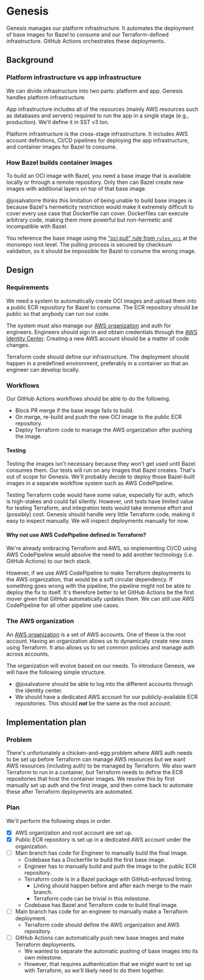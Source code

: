 # Genesis

Genesis manages our platform infrastructure. It automates the deployment of base images
for Bazel to consume and our Terraform-defined infrastructure.
GitHub Actions orchestrates these deployments.

## Background

### Platform infrastructure vs app infrastructure

We can divide infrastructure into two parts: platform and app.
Genesis handles platform infrastructure.

App infrastructure includes all of the resources (mainly AWS resources such as databases and servers)
required to run the app in a single stage (e.g., production). We'll define it in SST v3 Ion.

Platform infrastructure is the cross-stage infrastructure.
It includes AWS account definitions, CI/CD pipelines for deploying the app infrastructure,
and container images for Bazel to consume.

### How Bazel builds container images

To build an OCI image with Bazel, you need a base image that is available locally
or through a remote repository. Only then can Bazel create new images with additional layers
on top of that base image.

@josalvatorre thinks this limitation of being unable to build base images is because
Bazel's hermeticity restriction would make it extremely difficult to cover
every use case that Dockerfile can cover. Dockerfiles can execute arbitrary code,
making them more powerful but non-hermetic and incompatible with Bazel.

You reference the base image using the ["oci pull" rule from `rules_oci`][4] at the monorepo root level.
The pulling process is secured by checksum validation, so it should be impossible for Bazel
to conume the wrong image.

## Design

### Requirements

We need a system to automatically create OCI images and upload them into a public ECR repository
for Bazel to consume. The ECR repository should be public so that anybody can run our code.

The system must also manage our [AWS organization][3] and auth for engineers.
Engineers should sign in and obtain credentials through the [AWS Identity Center][1].
Creating a new AWS account should be a matter of code changes.

Terraform code should define our infrastructure.
The deployment should happen in a predefined environment,
preferably in a container so that an engineer can develop locally.

### Workflows

Our GitHub Actions workflows should be able to do the following.

* Block PR merge if the base image fails to build.
* On merge, re-build and push the new OCI image to the public ECR repository.
* Deploy Terraform code to manage the AWS organization after pushing the image.

#### Testing

Testing the images isn't necessary because they won't get used until Bazel consumes them.
Our tests will run on any images that Bazel creates. That's out of scope for Genesis.
We'll probably decide to deploy those Bazel-built images in a separate workflow system such as
AWS CodePipeline.

Testing Terraform code would have some value, especially for auth, which is high-stakes and could fail silently.
However, unit tests have limited value for testing Terraform,
and integration tests would take immense effort and (possibly) cost.
Genesis should handle very little Terraform code, making it easy to inspect manually.
We will inspect deployments manually for now.

#### Why not use AWS CodePipeline defined in Terraform?

We're already embracing Terraform and AWS, so implementing CI/CD using AWS CodePipeline would
absolve the need to add another technology (i.e. GitHub Actions) to our tech stack.

However, if we use AWS CodePipeline to make Terraform deployments to the AWS organization,
that would be a soft circular dependency. If something goes wrong with the pipeline,
the pipeline might not be able to deploy the fix to itself. It's therefore better to let
GitHub Actions be the first mover given that GitHub automatically updates them.
We can still use AWS CodePipeline for all other pipeline use cases.

### The AWS organization

An [AWS organization][3] is a set of AWS accounts. One of these is the root account.
Having an organization allows us to dynamically create new ones using Terraform.
It also allows us to set common policies and manage auth across accounts.

The organization will evolve based on our needs. To introduce Genesis, we will have the following simple structure.

* @josalvatorre should be able to log into the different accounts through the identity center.
* We should have a dedicated AWS account for our publicly-available ECR repositories. This should **_not_**
be the same as the root account.

## Implementation plan

### Problem

There's unfortunately a chicken-and-egg problem where AWS auth needs to be set up before Terraform
can manage AWS resources but we want AWS resources (including auth) to be managed by Terraform.
We also want Terraform to run in a container, but Terraform needs to define the ECR repositories that host the container images.
We resolve this by first manually set up auth and the first image, and then come back to automate these
after Terraform deployments are automated.

### Plan

We'll perform the following steps in order.

- [x] AWS organization and root account are set up.
- [x] Public ECR repository is set up in a dedicated AWS account under the organization.
- [ ] Main branch has code for Engineer to manually build the final image.
    * Codebase has a Dockerfile to build the first base image.
    * Engineer has to manually build and puth the image to the public ECR repository.
    * Terraform code is in a Bazel package with GitHub-enforced linting.
        * Linting should happen before and after each merge to the main branch.
        * Terraform code can be trivial in this milestone.
    * Codebase has Bazel and Terraform code to build final image.
- [ ] Main branch has code for an engineer to manually make a Terraform deployment.
    * Terraform code should define the AWS organization and AWS repository.
- [ ] GitHub Actions can automatically push new base images and make Terraform deployments.
    * We wanted to separate the automatic pushing of base images into its own milestone.
    * However, that requires authentication that we might want to set up with Terraform,
    so we'll likely need to do them together.

[1]: https://aws.amazon.com/iam/identity-center/
[2]: https://github.com/bazel-contrib/rules_oci
[3]: https://docs.aws.amazon.com/organizations/
[4]: https://github.com/bazel-contrib/rules_oci/blob/5ff4c792cab77011984ca2fe46d05c5d2f8caa47/docs/pull.md
